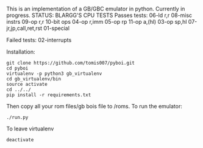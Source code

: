 This is an implementation of a GB/GBC emulator in python. Currently in progress.
STATUS: BLARGG'S CPU TESTS
Passes tests: 06-ld r,r 
              08-misc instrs
              09-op r,r
              10-bit ops
              04-op r,imm
              05-op rp
              11-op a,(hl)
              03-op sp,hl
              07-jr,jp,call,ret,rst
              01-special

Failed tests:
              02-interrupts

Installation:

```
git clone https://github.com/tomis007/pyboi.git
cd pyboi
virtualenv -p python3 gb_virtualenv
cd gb_virtualenv/bin
source activate
cd ../../
pip install -r requirements.txt
```

Then copy all your rom files/gb bois file to /roms. To run the emulator:

```
./run.py
```

To leave virtualenv
```
deactivate
```
